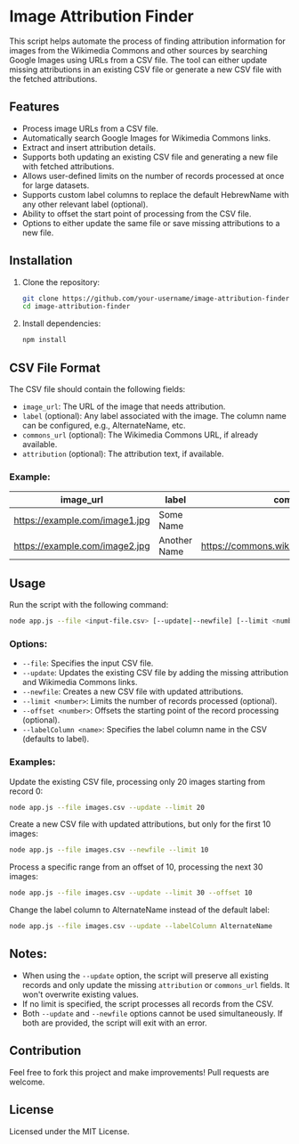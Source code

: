 # Image Attribution Finder

This script helps automate the process of finding attribution information for images from the Wikimedia Commons and other sources by searching Google Images using URLs from a CSV file. The tool can either update missing attributions in an existing CSV file or generate a new CSV file with the fetched attributions.

## Features
- Process image URLs from a CSV file.
- Automatically search Google Images for Wikimedia Commons links.
- Extract and insert attribution details.
- Supports both updating an existing CSV file and generating a new file with fetched attributions.
- Allows user-defined limits on the number of records processed at once for large datasets.
- Supports custom label columns to replace the default HebrewName with any other relevant label (optional).
- Ability to offset the start point of processing from the CSV file.
- Options to either update the same file or save missing attributions to a new file.


## Installation

1. Clone the repository:
    ```bash
    git clone https://github.com/your-username/image-attribution-finder.git
    cd image-attribution-finder
    ```

2. Install dependencies:
    ```bash
    npm install
    ```

## CSV File Format

The CSV file should contain the following fields:
- `image_url`: The URL of the image that needs attribution.
- `label` (optional): Any label associated with the image. The column name can be configured, e.g., AlternateName, etc.
- `commons_url` (optional): The Wikimedia Commons URL, if already available.
- `attribution` (optional): The attribution text, if available.

### Example:

| image_url                          | label     | commons_url                                     | attribution                  |
| ----------------------------------- | -------------- | ----------------------------------------------- | ---------------------------- |
| https://example.com/image1.jpg      | Some Name      |                                                 |                              |
| https://example.com/image2.jpg      | Another Name   | https://commons.wikimedia.org/wiki/File:Image2  | Attribution text             |

## Usage

Run the script with the following command:

```bash
node app.js --file <input-file.csv> [--update|--newfile] [--limit <number>] [--offset <number>] [--labelColumn <name>]
```

### Options:
- `--file`: Specifies the input CSV file.
- `--update`: Updates the existing CSV file by adding the missing attribution and Wikimedia Commons links.
- `--newfile`: Creates a new CSV file with updated attributions.
- `--limit <number>`: Limits the number of records processed (optional).
- `--offset <number>`: Offsets the starting point of the record processing (optional).
- `--labelColumn <name>`: Specifies the label column name in the CSV (defaults to label).

### Examples:
Update the existing CSV file, processing only 20 images starting from record 0:

```bash
node app.js --file images.csv --update --limit 20
```

Create a new CSV file with updated attributions, but only for the first 10 images:

```bash
node app.js --file images.csv --newfile --limit 10
```

Process a specific range from an offset of 10, processing the next 30 images:

```bash
node app.js --file images.csv --update --limit 30 --offset 10
```

Change the label column to AlternateName instead of the default label:
```bash
node app.js --file images.csv --update --labelColumn AlternateName
```

## Notes:
- When using the `--update` option, the script will preserve all existing records and only update the missing `attribution` or `commons_url` fields. It won't overwrite existing values.
- If no limit is specified, the script processes all records from the CSV.
- Both `--update` and `--newfile` options cannot be used simultaneously. If both are provided, the script will exit with an error.

## Contribution

Feel free to fork this project and make improvements! Pull requests are welcome.

## License

Licensed under the MIT License.
